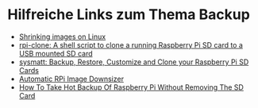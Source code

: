 # Hilfreiche Links zum Thema Backup

- [Shrinking images on Linux](https://softwarebakery.com/shrinking-images-on-linux)
- [rpi-clone: A shell script to clone a running Raspberry Pi SD card to a USB mounted SD card](https://github.com/billw2/rpi-clone)
- [sysmatt: Backup, Restore, Customize and Clone your Raspberry Pi SD Cards](https://sysmatt.blogspot.de/2014/08/backup-restore-customize-and-clone-your.html)
- [Automatic RPi Image Downsizer](https://sirlagz.net/2013/03/10/script-automatic-rpi-image-downsizer/)
- [How To Take Hot Backup Of Raspberry Pi Without Removing The SD Card](https://www.megaleecher.net/Best_Raspberry_Pi_Hot_Backup_Shell_Script#axzz4Fi2DzcnY)

[.status]: rst
[.source]: https://linux-tips-and-tricks.de/de/raspibackup#links
